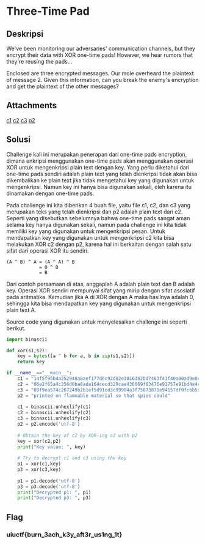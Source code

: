 # Three-Time Pad

## Deskripsi
We've been monitoring our adversaries' communication channels, but they encrypt their data with XOR one-time pads! However, we hear rumors that they're reusing the pads...

Enclosed are three encrypted messages. Our mole overheard the plaintext of message 2. Given this information, can you break the enemy's encryption and get the plaintext of the other messages?

## Attachments
[c1](./Challenge/c1) [c2](./Challenge/c2) [c3](./Challenge/c3) [p2](./Challenge/p2)

## Solusi
Challenge kali ini merupakan penerapan dari one-time pads encryption, dimana enkripsi menggunakan one-time pads akan menggunakan operasi XOR untuk mengenkripsi plain text dengan key.
Yang perlu diketahui dari one-time pads sendiri adalah plain text yang telah dienkripsi tidak akan bisa dikembalikan ke plain text jika tidak mengetahui key yang digunakan untuk mengenkripsi. Namun key ini hanya bisa digunakan sekali, oleh karena itu dinamakan dengan one-time pads.

Pada challenge ini kita diberikan 4 buah file, yaitu file c1, c2, dan c3 yang merupakan teks yang telah dienkripsi dan p2 adalah plain text dari c2.
Seperti yang disebutkan sebelumnya bahwa one-time pads sangat aman selama key hanya digunakan sekali, namun pada challenge ini kita tidak memiliki key yang digunakan untuk mengenkripsi pesan.
Untuk mendapatkan key yang digunakan untuk mengenkripsi c2 kita bisa melakukan XOR c2 dengan p2, karena hal ini berkaitan dengan salah satu sifat dari operasi XOR itu sendiri.

```
(A ^ B) ^ A = (A ^ A) ^ B
            = 0 ^ B
            = B
```

Dari contoh persamaan di atas, anggaplah A adalah plain text dan B adalah key. Operasi XOR sendiri mempunyai sifat yang mirip dengan sifat asosiatif pada aritmatika. Kemudian jika A di XOR dengan A maka hasilnya adalah 0, sehingga kita bisa mendapatkan key yang digunakan untuk mengenkripsi plain text A.

Source code yang digunakan untuk menyelesaikan challenge ini seperti berikut.

```python
import binascii

def xor(s1,s2):
	key = bytes([a ^ b for a, b in zip(s1,s2)])
	return key

if __name__=="__main__":
	c1 = "14f5f95b4a252948a8aef177d6c92d82e3016362bd7463f41f40a00ad9e0ccad911b959ef8dfad5f1cc4481ecb64"
	c2 = "06e2f65a4c256d0ba8ada164cecd329cae436069f83476e91757e91bd4a4cce2c60a8f9aac8cb14210d55253cd787c0f6a"
	c3 = "03f9ea574c267249b2b1ef5d91cd3c99904a3f75873871e94157df0fcbb5d1eab94f9386"
	p2 = "printed on flammable material so that spies could"
	
	c1 = binascii.unhexlify(c1)
	c2 = binascii.unhexlify(c2)
	c3 = binascii.unhexlify(c3)
	p2 = p2.encode('utf-8')
	
	# Obtain the key of c2 by XOR-ing c2 with p2
	key = xor(c2,p2)
	print("Key value: ", key)
	
	# Try to decrypt c1 and c3 using the key
	p1 = xor(c1,key)
	p3 = xor(c3,key)
	
	p1 = p1.decode('utf-8')
	p3 = p3.decode('utf-8')
	print("Decrypted p1: ", p1)
	print("Decrypted p3: ", p3)
```

## Flag
### uiuctf{burn_3ach_k3y_aft3r_us1ng_1t}